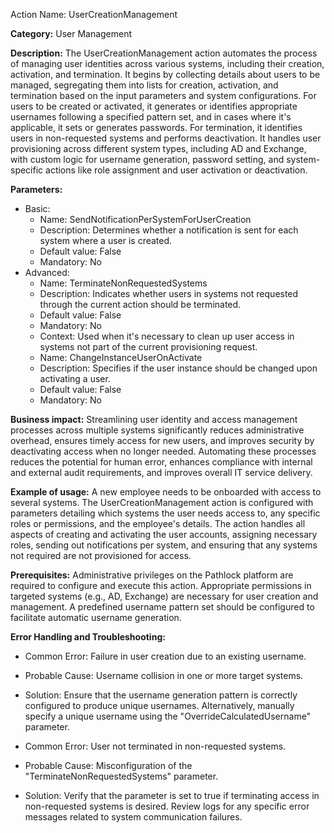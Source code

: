Action Name: UserCreationManagement

**Category:** User Management

**Description:** The UserCreationManagement action automates the process of managing user identities across various systems, including their creation, activation, and termination. It begins by collecting details about users to be managed, segregating them into lists for creation, activation, and termination based on the input parameters and system configurations. For users to be created or activated, it generates or identifies appropriate usernames following a specified pattern set, and in cases where it's applicable, it sets or generates passwords. For termination, it identifies users in non-requested systems and performs deactivation. It handles user provisioning across different system types, including AD and Exchange, with custom logic for username generation, password setting, and system-specific actions like role assignment and user activation or deactivation.

**Parameters:**
- Basic:
    - Name: SendNotificationPerSystemForUserCreation
    - Description: Determines whether a notification is sent for each system where a user is created.
    - Default value: False
    - Mandatory: No
- Advanced:
    - Name: TerminateNonRequestedSystems
    - Description: Indicates whether users in systems not requested through the current action should be terminated.
    - Default value: False
    - Mandatory: No
    - Context: Used when it's necessary to clean up user access in systems not part of the current provisioning request.
    - Name: ChangeInstanceUserOnActivate
    - Description: Specifies if the user instance should be changed upon activating a user.
    - Default value: False
    - Mandatory: No

**Business impact:** Streamlining user identity and access management processes across multiple systems significantly reduces administrative overhead, ensures timely access for new users, and improves security by deactivating access when no longer needed. Automating these processes reduces the potential for human error, enhances compliance with internal and external audit requirements, and improves overall IT service delivery.

**Example of usage:** A new employee needs to be onboarded with access to several systems. The UserCreationManagement action is configured with parameters detailing which systems the user needs access to, any specific roles or permissions, and the employee's details. The action handles all aspects of creating and activating the user accounts, assigning necessary roles, sending out notifications per system, and ensuring that any systems not required are not provisioned for access.

**Prerequisites:** Administrative privileges on the Pathlock platform are required to configure and execute this action. Appropriate permissions in targeted systems (e.g., AD, Exchange) are necessary for user creation and management. A predefined username pattern set should be configured to facilitate automatic username generation.

**Error Handling and Troubleshooting:**
- Common Error: Failure in user creation due to an existing username.
- Probable Cause: Username collision in one or more target systems.
- Solution: Ensure that the username generation pattern is correctly configured to produce unique usernames. Alternatively, manually specify a unique username using the "OverrideCalculatedUsername" parameter.

- Common Error: User not terminated in non-requested systems.
- Probable Cause: Misconfiguration of the "TerminateNonRequestedSystems" parameter.
- Solution: Verify that the parameter is set to true if terminating access in non-requested systems is desired. Review logs for any specific error messages related to system communication failures.